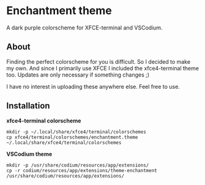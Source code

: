# Enchantment theme

A dark purple colorscheme for XFCE-terminal and VSCodium.


## About

Finding the perfect colorscheme for you is difficult. So I decided to make my
own. And since I primarily use XFCE I included the xfce4-terminal theme too.
Updates are only necessary if something changes ;)

I have no interest in uploading these anywhere else. Feel free to use.


## Installation


**xfce4-terminal colorscheme**

```
mkdir -p ~/.local/share/xfce4/terminal/colorschemes
cp xfce4/terminal/colorschemes/enchantment.theme ~/.local/share/xfce4/terminal/colorschemes
```


**VSCodium theme**

```
mkdir -p /usr/share/codium/resources/app/extensions/
cp -r codium/resources/app/extensions/theme-enchantment /usr/share/codium/resources/app/extensions/
```
